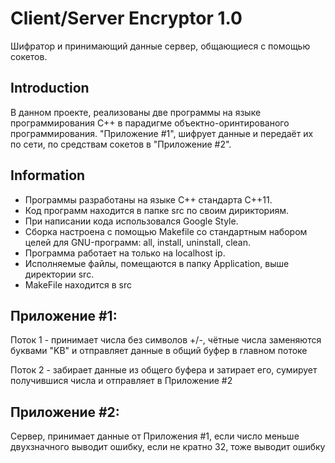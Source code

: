 # Client/Server Encryptor 1.0

Шифратор и принимающий данные сервер, общающиеся с помощью сокетов.

## Introduction

В данном проекте, реализованы две программы на языке программирования С++ в парадигме объектно-оринтированого программирования.
"Приложение #1", шифрует данные и передаёт их по сети, по средствам сокетов в "Приложение #2".

## Information

- Программы разработаны на языке C++ стандарта C++11.
- Код программ находится в папке src по своим дирикториям.
- При написании кода использовался Google Style.
- Сборка настроена с помощью Makefile со стандартным набором целей для GNU-программ: all, install, uninstall, clean.
- Программа работает на только на localhost ip.
- Исполняемые файлы, помещаются в папку Application, выше директории src.
- MakeFile находится в src

## Приложение #1:
Поток 1 - принимает числа без символов +/-, чётные числа заменяются буквами "KB" и отправляет данные в общий буфер в главном потоке

Поток 2 - забирает данные из общего буфера и затирает его, сумирует получившися числа и отправляет в Приложение #2

## Приложение #2: 
Сервер, принимает данные от Приложения #1, если число меньше двухзначного выводит ошибку, если не кратно 32, тоже выводит ошибку
